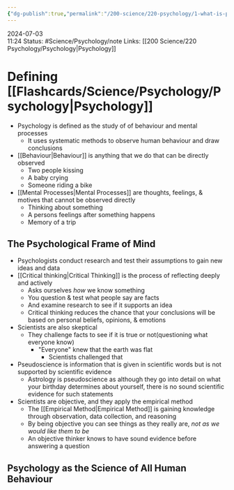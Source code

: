 ```yaml
---
{"dg-publish":true,"permalink":"/200-science/220-psychology/1-what-is-psychology/1-1-defining-psychology/","updated":"2024-07-03T12:13:48.755-05:00"}
---
```


2024-07-03  
11:24
Status: #Science/Psychology/note 
Links: [[200 Science/220 Psychology/Psychology\|Psychology]]
# Defining [[Flashcards/Science/Psychology/Psychology\|Psychology]]
- Psychology is defined as the study of of behaviour and mental processes
	- It uses systematic methods to observe human behaviour and draw conclusions
- [[Behaviour\|Behaviour]] is anything that we do that can be directly observed
	- Two people kissing
	- A baby crying
	- Someone riding a bike
- [[Mental Processes\|Mental Processes]] are thoughts, feelings, & motives that cannot be observed directly
	- Thinking about something
	- A persons feelings after something happens
	- Memory of a trip
## The Psychological Frame of Mind
- Psychologists conduct research and test their assumptions to gain new ideas and data
- [[Critical thinking\|Critical Thinking]] is the process of reflecting deeply and actively
	- Asks ourselves *how* we know something
	- You question & test what people say are facts
	- And examine research to see if it supports an idea
	- Critical thinking reduces the chance that your conclusions will be based on personal beliefs, opinions, & emotions
- Scientists are also skeptical
	- They challenge facts to see if it is true or not(questioning what everyone know)
		- "Everyone" knew that the earth was flat
			- Scientists challenged that
- Pseudoscience is information that is given in scientific words but is not supported by scientific evidence
	- Astrology is pseudoscience as although they go into detail on what your birthday determines about yourself, there is no sound scientific evidence for such statements
- Scientists are objective, and they apply the empirical method
	- The [[Empirical Method\|Empirical Method]] is gaining knowledge through observation, data collection, and reasoning
	- By being objective you can see things as they really are, *not as we would like them to be*
	- An objective thinker knows to have sound evidence before answering a question
## Psychology as the Science of All Human Behaviour







